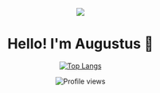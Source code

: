 <div>
  
<p align="center">
  <img src="https://user-images.githubusercontent.com/112513956/211922260-e04e9628-6a1a-43dd-824f-e46f9d5c25f7.gif"/>
</p>

</div>

<div>
  
  <h1 align="center">Hello! I'm Augustus 👋</h1>

</div>

<div align="center">
  
  [![Top Langs](https://github-readme-stats.vercel.app/api/top-langs/?username=AugustusChong&layout=compact)](https://github.com/anuraghazra/github-readme-stats)

</div>

<div align="center">

  ![Profile views](https://gpvc.arturio.dev/AugustusChong)

</div>

<!--
**AugustusChong/AugustusChong** is a ✨ _special_ ✨ repository because its `README.md` (this file) appears on your GitHub profile.

Here are some ideas to get you started:

- 🔭 I’m currently working on ...
- 🌱 I’m currently learning ...
- 👯 I’m looking to collaborate on ...
- 🤔 I’m looking for help with ...
- 💬 Ask me about ...
- 📫 How to reach me: ...
- 😄 Pronouns: ...
- ⚡ Fun fact: ...
-->
